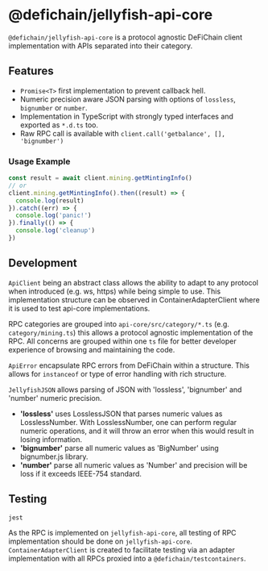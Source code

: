 # @defichain/jellyfish-api-core

`@defichain/jellyfish-api-core` is a protocol agnostic DeFiChain client implementation with APIs separated into their
category.

## Features

* `Promise<T>` first implementation to prevent callback hell.
* Numeric precision aware JSON parsing with options of `lossless`, `bignumber` or `number`.
* Implementation in TypeScript with strongly typed interfaces and exported as `*.d.ts` too.
* Raw RPC call is available with `client.call('getbalance', [], 'bignumber')`

### Usage Example

```js
const result = await client.mining.getMintingInfo()
// or
client.mining.getMintingInfo().then((result) => {
  console.log(result)
}).catch((err) => {
  console.log('panic!')
}).finally(() => {
  console.log('cleanup')
})
```

## Development

`ApiClient` being an abstract class allows the ability to adapt to any protocol when introduced (e.g. ws, https)
while being simple to use. This implementation structure can be observed in ContainerAdapterClient where it is used to
test api-core implementations.

RPC categories are grouped into `api-core/src/category/*.ts` (e.g. `category/mining.ts`) this allows a protocol agnostic
implementation of the RPC. All concerns are grouped within one `ts` file for better developer experience of browsing and
maintaining the code.

`ApiError` encapsulate RPC errors from DeFiChain within a structure. This allows for `instanceof` or type of error
handling with rich structure.

`JellyfishJSON` allows parsing of JSON with 'lossless', 'bignumber' and 'number' numeric precision.

* **'lossless'** uses LosslessJSON that parses numeric values as LosslessNumber. With LosslessNumber, one can perform
  regular numeric operations, and it will throw an error when this would result in losing information.
* **'bignumber'** parse all numeric values as 'BigNumber' using bignumber.js library.
* **'number'** parse all numeric values as 'Number' and precision will be loss if it exceeds IEEE-754 standard.

## Testing

```shell
jest
```

As the RPC is implemented on `jellyfish-api-core`, all testing of RPC implementation should be done
on `jellyfish-api-core`. `ContainerAdapterClient` is created to facilitate testing via an adapter implementation with
all RPCs proxied into a `@defichain/testcontainers`.
